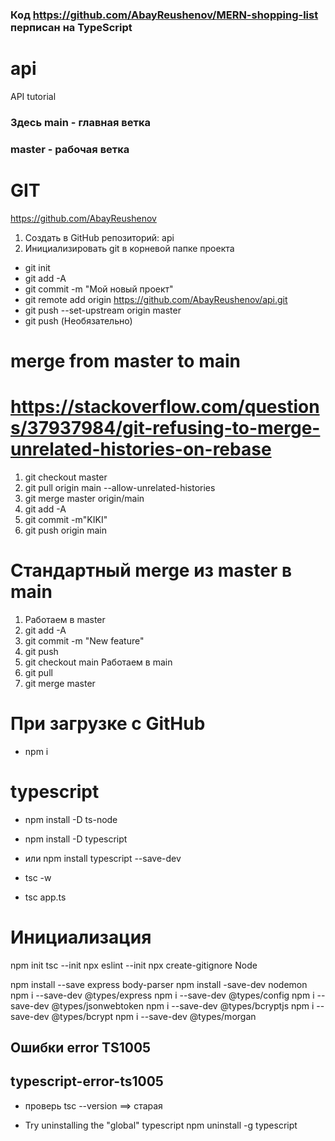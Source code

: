 ### Код  https://github.com/AbayReushenov/MERN-shopping-list перписан на TypeScript


# api
API tutorial
### Здесь main - главная ветка
### master - рабочая ветка
# GIT 
https://github.com/AbayReushenov
1. Создать в GitHub репозиторий: api
2. Инициализировать git в корневой папке проекта
 - git init
 - git add -A
 - git commit -m "Мой новый проект"
 - git remote add origin https://github.com/AbayReushenov/api.git
 - git push --set-upstream origin master
 - git push (Необязательно)


# merge from master to main
# https://stackoverflow.com/questions/37937984/git-refusing-to-merge-unrelated-histories-on-rebase
1. git checkout master
2. git pull origin main --allow-unrelated-histories
3. git merge master origin/main
4. git add -A
5. git commit -m"KIKI"
6. git push origin main


# Стандартный merge из master в main
1. Работаем в master
2. git add -A
3. git commit -m "New feature"
4. git push
5. git checkout main
   Работаем в main
6. git pull
7. git merge master


# При загрузке с GitHub
- npm i

# typescript
- npm install -D ts-node
- npm install -D typescript
- или npm install typescript --save-dev

- tsc -w
- tsc app.ts

# Инициализация
npm init
tsc --init
npx eslint --init
npx create-gitignore Node

npm install --save express body-parser
npm install -save-dev nodemon
npm i --save-dev @types/express
npm i --save-dev @types/config
npm i --save-dev @types/jsonwebtoken
npm i --save-dev @types/bcryptjs
npm i --save-dev @types/bcrypt
npm i --save-dev @types/morgan

## Ошибки error TS1005
## typescript-error-ts1005
- проверь
tsc --version 
==> старая

- Try uninstalling the "global" typescript
npm uninstall -g typescript

